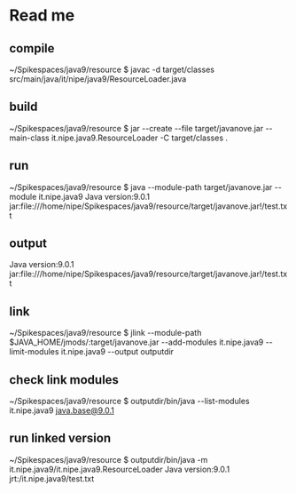 # Read me

## compile

  ~/Spikespaces/java9/resource
  $ javac -d target/classes src/main/java/it/nipe/java9/ResourceLoader.java 

## build

  ~/Spikespaces/java9/resource
  $ jar --create --file target/javanove.jar --main-class it.nipe.java9.ResourceLoader -C target/classes .

## run

  ~/Spikespaces/java9/resource
  $ java --module-path target/javanove.jar --module it.nipe.java9
  Java version:9.0.1
  jar:file:///home/nipe/Spikespaces/java9/resource/target/javanove.jar!/test.txt

## output

  Java version:9.0.1
  jar:file:///home/nipe/Spikespaces/java9/resource/target/javanove.jar!/test.txt

## link

  ~/Spikespaces/java9/resource
  $ jlink --module-path $JAVA_HOME/jmods/:target/javanove.jar --add-modules it.nipe.java9 --limit-modules it.nipe.java9 --output outputdir 

## check link modules

  ~/Spikespaces/java9/resource
  $ outputdir/bin/java --list-modules
  it.nipe.java9
  java.base@9.0.1

## run linked version

  ~/Spikespaces/java9/resource
  $ outputdir/bin/java -m it.nipe.java9/it.nipe.java9.ResourceLoader
  Java version:9.0.1
  jrt:/it.nipe.java9/test.txt
